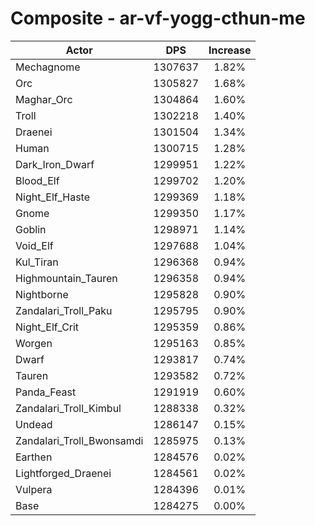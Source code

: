 # Composite - ar-vf-yogg-cthun-me
| Actor | DPS | Increase |
|---|:---:|:---:|
|Mechagnome|1307637|1.82%|
|Orc|1305827|1.68%|
|Maghar_Orc|1304864|1.60%|
|Troll|1302218|1.40%|
|Draenei|1301504|1.34%|
|Human|1300715|1.28%|
|Dark_Iron_Dwarf|1299951|1.22%|
|Blood_Elf|1299702|1.20%|
|Night_Elf_Haste|1299369|1.18%|
|Gnome|1299350|1.17%|
|Goblin|1298971|1.14%|
|Void_Elf|1297688|1.04%|
|Kul_Tiran|1296368|0.94%|
|Highmountain_Tauren|1296358|0.94%|
|Nightborne|1295828|0.90%|
|Zandalari_Troll_Paku|1295795|0.90%|
|Night_Elf_Crit|1295359|0.86%|
|Worgen|1295163|0.85%|
|Dwarf|1293817|0.74%|
|Tauren|1293582|0.72%|
|Panda_Feast|1291919|0.60%|
|Zandalari_Troll_Kimbul|1288338|0.32%|
|Undead|1286147|0.15%|
|Zandalari_Troll_Bwonsamdi|1285975|0.13%|
|Earthen|1284576|0.02%|
|Lightforged_Draenei|1284561|0.02%|
|Vulpera|1284396|0.01%|
|Base|1284275|0.00%|
